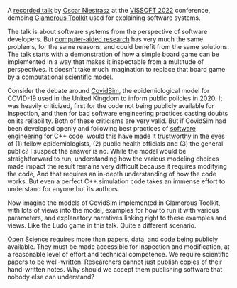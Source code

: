 A [recorded talk](https://www.youtube.com/watch?v=jJhfTUSDlR0) by [Oscar Niestrasz](https://en.wikipedia.org/wiki/Oscar_Nierstrasz) at the [VISSOFT 2022](https://vissoft.info/2022/) conference, demoing [Glamorous Toolkit](Glamorous%20Toolkit.md) used for explaining software systems.

The talk is about software systems from the perspective of software developers. But [computer-aided research](Computer-aided%20research.md) has very much the same problems, for the same reasons, and could benefit from the same solutions. The talk starts with a demonstration of how a simple board game can be implemented in a way that makes it inspectable from a multitude of perspectives. It doesn't take much imagination to replace that board game by a computational [scientific model](Scientific%20model.md).

Consider the debate around [CovidSim](https://en.wikipedia.org/wiki/CovidSim), the  epidemiological model for COVID-19 used in the United Kingdom to inform public policies in 2020. It was heavily criticized, first for the code not being publicly available for inspection, and then for bad software engineering practices casting doubts on its reliability. Both of these criticisms are very valid. But if CovidSim had been developed openly and following best practices of [software engineering](Software%20engineering.md) for C++ code, would this have made it [trustworthy](Trustworthy%20software.md) in the eyes of (1) fellow epidemiologists, (2) public health officials and (3) the general public? I suspect the answer is no. While the model would be straightforward to run, understanding how the various modeling choices made impact the result remains very difficult because it requires modifying the code, And that requires an in-depth understanding of how the code works. But even a perfect C++ simulation code takes an immense effort to understand for anyone but its authors. 

Now imagine the models of CovidSim implemented in Glamorous Toolkit, with lots of views into the model, examples for how to run it with various parameters, and explanatory narratives linking right to these examples and views. Like the Ludo game in this talk. Quite a different scenario.

[Open Science](Open%20Science.md) requires more than papers, data, and code being publicly available. They must be made accessible for inspection and modification, at a reasonable level of effort and technical competence. We require scientific papers to be well-written. Researchers cannot just publish copies of their hand-written notes. Why should we accept them publishing software that nobody else can understand?
